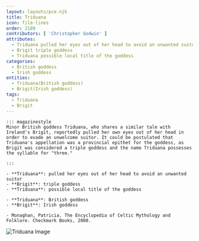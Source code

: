 ```yaml
---
layout: layouts/pce.njk
title: Triduana
icon: file-lines
order: 2189
contributors: [ 'Christopher Godwin' ]
attributes:
  - Triduana pulled her eyes out of her head to avoid an unwanted suitor
  - Brigit triple goddess
  - Triduana possible local title of the goddess
categories:
  - British goddess
  - Irish goddess
entities:
  - Triduana(British goddess)
  - Brigit(Irish goddess)
tags:
  - Triduana
  - Brigit
---
```

``` tab [group1:Info]
::: magazinestyle
Minor British goddess Triduana, who shares a similar tale with Ireland's Brigit, reportedly pulled her own eyes out of her head in order to evade an unwelcome suitor. It could be postulated that Triduana's appellation was a provincial epithet for the goddess, as Brigit was considered a triple goddess and the name Triduana possesses the syllable for "three."

:::
```
``` tab [group1:Attributes]
- **Triduana**: pulled her eyes out of her head to avoid an unwanted suitor
- **Brigit**: triple goddess
- **Triduana**: possible local title of the goddess
```
``` tab [group1:Entities]
- **Triduana**: British goddess
- **Brigit**: Irish goddess
```
``` tab [group1:Sources]
- Monaghan, Patricia. The Encyclopedia of Celtic Mythology and Folklore. Checkmark Books, 2008.
```
![Triduana Image](['https://upload.wikimedia.org/wikipedia/commons/b/b7/St._Triduana%27s_Well%2C_Restalrig.jpg'])
